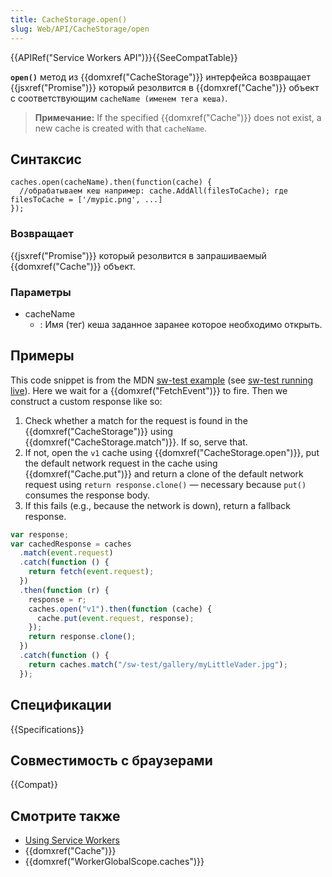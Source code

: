 ```yaml
---
title: CacheStorage.open()
slug: Web/API/CacheStorage/open
---
```


{{APIRef("Service Workers API")}}{{SeeCompatTable}}

**`open()`** метод из {{domxref("CacheStorage")}} интерфейса возвращает {{jsxref("Promise")}} который резолвится в {{domxref("Cache")}} объект с соответствующим `cacheName (именем тега кеша)`.

> **Примечание:** If the specified {{domxref("Cache")}} does not exist, a new cache is created with that `cacheName`.

## Синтаксис

```
caches.open(cacheName).then(function(cache) {
  //обрабатываем кеш например: cache.AddAll(filesToCache); где filesToCache = ['/mypic.png', ...]
});
```

### Возвращает

{{jsxref("Promise")}} который резолвится в запрашиваемый {{domxref("Cache")}} объект.

### Параметры

- cacheName
  - : Имя (тег) кеша заданное заранее которое необходимо открыть.

## Примеры

This code snippet is from the MDN [sw-test example](https://github.com/mdn/sw-test/) (see [sw-test running live](https://mdn.github.io/sw-test/)). Here we wait for a {{domxref("FetchEvent")}} to fire. Then we construct a custom response like so:

1. Check whether a match for the request is found in the {{domxref("CacheStorage")}} using {{domxref("CacheStorage.match")}}. If so, serve that.
2. If not, open the `v1` cache using {{domxref("CacheStorage.open")}}, put the default network request in the cache using {{domxref("Cache.put")}} and return a clone of the default network request using `return response.clone()` — necessary because `put()` consumes the response body.
3. If this fails (e.g., because the network is down), return a fallback response.

```js
var response;
var cachedResponse = caches
  .match(event.request)
  .catch(function () {
    return fetch(event.request);
  })
  .then(function (r) {
    response = r;
    caches.open("v1").then(function (cache) {
      cache.put(event.request, response);
    });
    return response.clone();
  })
  .catch(function () {
    return caches.match("/sw-test/gallery/myLittleVader.jpg");
  });
```

## Спецификации

{{Specifications}}

## Совместимость с браузерами

{{Compat}}

## Смотрите также

- [Using Service Workers](/ru/docs/Web/API/ServiceWorker_API/Using_Service_Workers)
- {{domxref("Cache")}}
- {{domxref("WorkerGlobalScope.caches")}}
